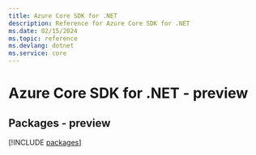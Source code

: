 ```yaml
---
title: Azure Core SDK for .NET
description: Reference for Azure Core SDK for .NET
ms.date: 02/15/2024
ms.topic: reference
ms.devlang: dotnet
ms.service: core
---
```

# Azure Core SDK for .NET - preview
## Packages - preview
[!INCLUDE [packages](core-index.md)]